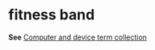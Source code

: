 # fitness band

**See** [Computer and device term collection](../term-collections/computer-device-terms.md)
